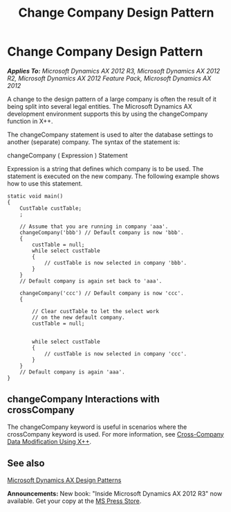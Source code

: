 ﻿---
title: Change Company Design Pattern
TOCTitle: Change Company Design Pattern
ms:assetid: ba6e5263-279d-4525-90ae-5750461dee35
ms:mtpsurl: https://msdn.microsoft.com/en-us/library/Aa860755(v=AX.60)
ms:contentKeyID: 35249904
ms.date: 05/18/2015
mtps_version: v=AX.60
---

# Change Company Design Pattern 


_**Applies To:** Microsoft Dynamics AX 2012 R3, Microsoft Dynamics AX 2012 R2, Microsoft Dynamics AX 2012 Feature Pack, Microsoft Dynamics AX 2012_

A change to the design pattern of a large company is often the result of it being split into several legal entities. The Microsoft Dynamics AX development environment supports this by using the changeCompany function in X++.

The changeCompany statement is used to alter the database settings to another (separate) company. The syntax of the statement is:

changeCompany ( Expression ) Statement

Expression is a string that defines which company is to be used. The statement is executed on the new company. The following example shows how to use this statement.

    static void main()
    {
        CustTable custTable;
        ;
     
        // Assume that you are running in company 'aaa'.
        changeCompany('bbb') // Default company is now 'bbb'.
        {
            custTable = null;
            while select custTable
            {
                // custTable is now selected in company 'bbb'.
            }
        }
        // Default company is again set back to 'aaa'.
     
        changeCompany('ccc') // Default company is now 'ccc'.
        {
        
            // Clear custTable to let the select work
            // on the new default company.
            custTable = null;
        
     
            while select custTable
            {
                // custTable is now selected in company 'ccc'.
            }
        }
        // Default company is again 'aaa'.
    }

## changeCompany Interactions with crossCompany

The changeCompany keyword is useful in scenarios where the crossCompany keyword is used. For more information, see [Cross-Company Data Modification Using X++](cross-company-data-modification-using-x.md).

## See also

[Microsoft Dynamics AX Design Patterns](microsoft-dynamics-ax-design-patterns.md)

  
**Announcements:** New book: "Inside Microsoft Dynamics AX 2012 R3" now available. Get your copy at the [MS Press Store](https://www.microsoftpressstore.com/store/inside-microsoft-dynamics-ax-2012-r3-9780735685109).


